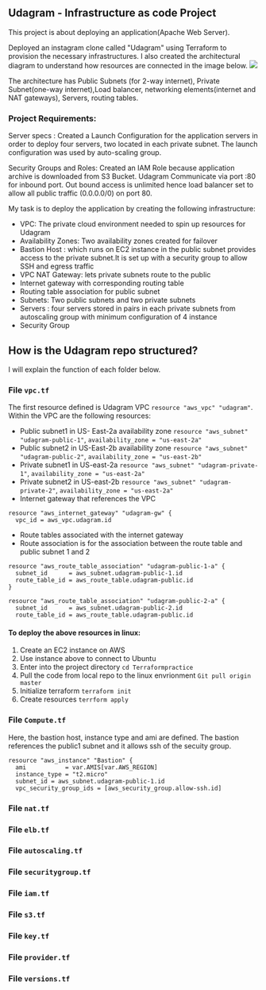 **Udagram - Infrastructure as code Project**
---

This project is about deploying an application(Apache Web Server).

Deployed an instagram clone called "Udagram" using Terraform to provision the necessary infrastructures. I also created the architectural diagram to understand how resources are connected in the image below.
![](https://github.com/ibejalon/Terraformpractice/blob/master/Udagram/images/Udagram_architecture.jpeg)


The architecture has Public Subnets (for 2-way internet), Private Subnet(one-way internet),Load balancer, networking elements(internet and NAT gateways), Servers, routing tables.

### Project Requirements:

Server specs : Created a Launch Configuration for the application servers in order to deploy four servers, two located in each private subnet. The launch configuration was used by auto-scaling group.

Security Groups and Roles: Created an IAM Role because application archive is downloaded from S3 Bucket. Udagram Communicate via port :80 for inbound port. Out bound access is unlimited hence load balancer set to allow all public traffic (0.0.0.0/0) on port 80. 

My task is to deploy the application by creating the following  infrastructure:

- VPC: The private cloud environment needed to spin up resources for Udagram
- Availability Zones: Two availability zones created for failover
- Bastion Host : which runs on EC2 instance in the public subnet provides access to the private subnet.It is set up with a security group to allow SSH and egress traffic
- VPC NAT Gateway: lets private subnets route to the public
- Internet gateway with corresponding routing table
- Routing table association for public subnet
- Subnets: Two public subnets and two private subnets
- Servers : four servers stored in pairs in each private subnets from autoscaling group with minimum configuration of 4 instance
- Security Group 

## How is the Udagram repo structured?
I will explain the function of each folder below.

### File `vpc.tf`
The first resource defined is Udagram VPC `resource "aws_vpc" "udagram"`.
Within the VPC are the following resources:
- Public subnet1 in US- East-2a availability zone
 ```resource "aws_subnet" "udagram-public-1"```, `availability_zone = "us-east-2a"`
- Public subnet2 in US-East-2b availability zone 
```resource "aws_subnet" "udagram-public-2"```, `availability_zone = "us-east-2b"`
- Private subnet1 in US-east-2a 
`resource "aws_subnet" "udagram-private-1"`, `availability_zone = "us-east-2a"`
- Private subnet2 in US-east-2b 
`resource "aws_subnet" "udagram-private-2"`, `availability_zone = "us-east-2a"`
- Internet gateway that references the VPC
```
resource "aws_internet_gateway" "udagram-gw" {
  vpc_id = aws_vpc.udagram.id
  ```
  - Route tables associated with the internet gateway
  - Route association is for the association between the route table and public subnet 1 and 2
```
resource "aws_route_table_association" "udagram-public-1-a" {
  subnet_id      = aws_subnet.udagram-public-1.id
  route_table_id = aws_route_table.udagram-public.id
}

resource "aws_route_table_association" "udagram-public-2-a" {
  subnet_id      = aws_subnet.udagram-public-2.id
  route_table_id = aws_route_table.udagram-public.id
```
#### To deploy the above resources in linux:
1. Create an EC2 instance on AWS
2. Use instance above to connect to Ubuntu
3. Enter into the project directory `cd Terraformpractice`
4. Pull the code from local repo to the linux envrionment `Git pull origin master`
5. Initialize terraform `terraform init`
6. Create resources `terrform apply`

### File `Compute.tf`
Here, the bastion host, instance type and ami are defined. The bastion references the public1 subnet and it allows ssh of the secuity group.
```
resource "aws_instance" "Bastion" {
  ami           = var.AMIS[var.AWS_REGION]
  instance_type = "t2.micro"
  subnet_id = aws_subnet.udagram-public-1.id
  vpc_security_group_ids = [aws_security_group.allow-ssh.id]
```
### File `nat.tf`


### File `elb.tf`

### File `autoscaling.tf`

### File `securitygroup.tf`


### File `iam.tf`

### File `s3.tf`

### File `key.tf`

### File `provider.tf`

### File `versions.tf`
